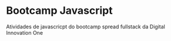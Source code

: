 # Bootcamp Javascript
Atividades de javascricpt do bootcamp spread fullstack da Digital Innovation One 
